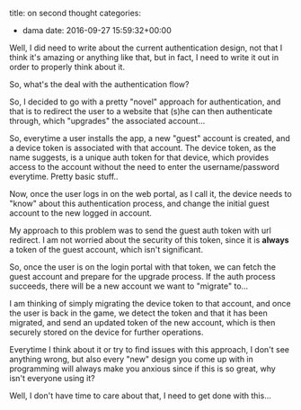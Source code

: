 title: on second thought
categories:
- dama
date: 2016-09-27 15:59:32+00:00

Well, I did need to write about the current authentication design, not that I think it's amazing or anything like that, but in fact, I need to write it out in order to properly think about it.

So, what's the deal with the authentication flow?

So, I decided to go with a pretty "novel" approach for authentication, and that is to redirect the user to a website that (s)he can then authenticate through, which "upgrades" the associated account...

So, everytime a user installs the app, a new "guest" account is created, and a device token is associated with that account. The device token, as the name suggests, is a unique auth token for that device, which provides access to the account without the need to enter the username/password everytime. Pretty basic stuff..

Now, once the user logs in on the web portal, as I call it, the device needs to "know" about this authentication process, and change the initial guest account to the new logged in account.

My approach to this problem was to send the guest auth token with url redirect. I am not worried about the security of this token, since it is **always** a token of the guest account, which isn't significant.

So, once the user is on the login portal with that token, we can fetch the guest account and prepare for the upgrade process. If the auth process succeeds, there will be a new account we want to "migrate" to...

I am thinking of simply migrating the device token to that account, and once the user is back in the game, we detect the token and that it has been migrated, and send an updated token of the new account, which is then securely stored on the device for further operations.

Everytime I think about it or try to find issues with this approach, I don't see anything wrong, but also every "new" design you come up with in programming will always make you anxious since if this is so great, why isn't everyone using it?

Well, I don't have time to care about that, I need to get done with this...
